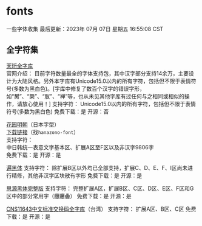 # fonts

一些字体收集
最后更新：2023年 07月 07日 星期五 16:55:08 CST

## 全字符集

[天珩全字库](http://cheonhyeong.com/Simplified/download.html)<br>
官网介绍：
目前字符数量最全的字体支持包，其中汉字部分支持14余万，主要设计为大陆风格。另外本字库有Unicode15.0以内的所有字符，包括但不限于表情符号(多数为黑白色)。[字库中修复了数百个汉字的错误字形，如“膥”、“槩”、“肞”、“褝”等，也从未见其他字库有过任何与之相同或相似的操作，请放心使用！]
支持字符：
Unicode15.0以内的所有字符，包括但不限于表情符号(多数为黑白色)
免费下载：是
开源：否

[花园明朝](http://fonts.jp/hanazono/)（日本字型）<br>
[下载链接](https://zh.osdn.net/projects/hanazono-font/releases/)（找```hanazono-font```）<br>
支持字符：<br>
中日韩统一表意文字基本区、扩展A区至F区以及非汉字9806字<br>
免费下载：是
开源：是

[遍黑体](https://github.com/Fitzgerald-Porthmouth-Koenigsegg/Plangothic-Project)
支持字符：
除扩展B区以外均已全部支持，扩展C、D、E、F、I区尚未进行精修，其他非汉字区块散有字形
免费下载：是
开源：是

[思源黑体完整版](https://github.com/adobe-fonts/source-han-sans)
支持字符：
完整扩展A区，扩展B区、C区、D区、E区、F区和G区中的部分常用字（𰻝𰻞𱁬）
免费下载：是
开源：是

[CNS11643中文标准交换码全字库](https://data.gov.tw/dataset/5961)（台湾）
支持字符：
扩展A区、B区、C区
免费下载：是
开源：是

